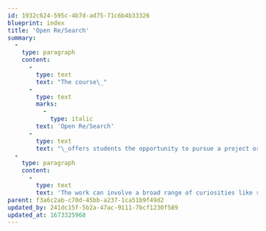 ```yaml
---
id: 1932c624-595c-4b7d-ad75-71c6b4b33326
blueprint: index
title: 'Open Re/Search'
summary:
  -
    type: paragraph
    content:
      -
        type: text
        text: "The course\_"
      -
        type: text
        marks:
          -
            type: italic
        text: 'Open Re/Search'
      -
        type: text
        text: "\_offers students the opportunity to pursue a project or topic of personal interest related to visual design and communication.\_This may be an interest or activity not offered in other courses, a personal ideal, a unique circumstance, a collaboration of two or more individuals, the groundwork or supplement for one’s degree or thesis project, etc.\_"
  -
    type: paragraph
    content:
      -
        type: text
        text: 'The work can involve a broad range of curiosities like sustainability, sociocultural activism, public service, criticism, spirituality; the nature of theory; practice and experiment; methodology; technology; interactivity. Course objectives are to offer a dynamic learning experience in which various topics of common relevance are introduced to the group to help stimulate interdisciplinary and inter-level interaction among students.'
parent: f3a6c2ab-c70d-45bb-a237-1ca51b9f49d2
updated_by: 241dc15f-5b2a-47ac-9111-7bcf1230f589
updated_at: 1673325968
---
```

